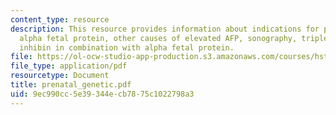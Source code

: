 ```yaml
---
content_type: resource
description: This resource provides information about indications for prenatal diagnosis,
  alpha fetal protein, other causes of elevated AFP, sonography, triple screen, and
  inhibin in combination with alpha fetal protein.
file: https://ol-ocw-studio-app-production.s3.amazonaws.com/courses/hst-071-human-reproductive-biology-fall-2005/9ec990cc5e39344ecb7875c1022798a3_prenatal_genetic.pdf
file_type: application/pdf
resourcetype: Document
title: prenatal_genetic.pdf
uid: 9ec990cc-5e39-344e-cb78-75c1022798a3
---
```

